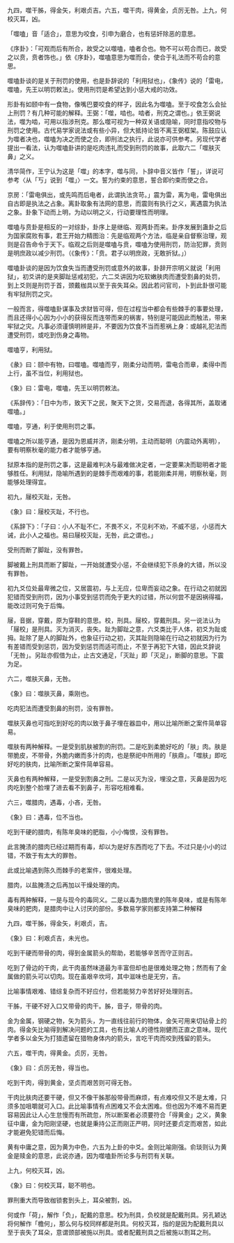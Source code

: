 
九四，噬干胏，得金矢，利艰贞吉。六五，噬干肉，得黄金，贞厉无咎。上九，何校灭耳，凶。

「噬嗑」音「适合」，意思为咬食，引申为磨合，也有惩奸除恶的意思。

《序卦》：「可观而后有所合，故受之以噬嗑，嗑者合也。物不可以苟合而已，故受之以贲，贲者饰也。」依《序卦》，噬嗑意思为噬而合，使合于礼法而不苟合的意思。

噬嗑卦谈的是关于刑罚的使用，也是卦辞说的「利用狱也」，《象传》说的「雷电，噬嗑，先王以明罚敕法」。使用刑罚是希望达到小惩大戒的功效。

形卦有如颐中有一食物，像嘴巴要咬食的样子，因此名为噬嗑。至于咬食怎么会扯上刑罚？有几种可能的解释。王弼：「噬，啮也。啮者，刑克之谓也。」依王弼说法，噬为啮，可用以指涉刑克。那么噬可视为一种双关语或隐喻，同时意指咬物与刑罚之使用。古代易学家说法或有些小异，但大抵持论皆不离王弼框架。陈鼓应认为噬者决也，噬嗑为决之而使之合，即刑法之执行，此说亦可供参考。另现代学者提出一看法，认为噬嗑卦讲的是吃肉违礼而受到刑罚的故事，此取六二「噬肤灭鼻」之义。

清华简作，王宁认为这是「噬」的本字，噬与同，卜辞中音义皆作「誓」，详说可参考〈从「丂」说到「噬」〉一文。誓为约束的意思，誓合即约束而使之合。

京房：「雷电俱出，或先鸣而后电者，此谓执法贪苛。」震为雷，离为电，雷电俱出自古即是执法之占象。离卦取象有法网的意思，而震则有执行之义，离遇震为执法之象。卦象下动而上明，为动以明之义，行动要理性而明理。

噬嗑与贲卦是相反的一对综卦，卦序上是继临、观两卦而来。卦序发展到蛊卦之后为国家腐败有事，君王开始力精图治：先是临观两个方法，临是亲自督察治理，观则是召告命令于天下。临观之后则是噬嗑与贲，噬嗑为使用刑罚，防治犯罪，贲则是明庶政以减少刑罚。（《象传》：「贲。君子以明庶政，无敢折狱。」）

噬嗑卦谈的是因为饮食失当而遭受刑罚或意外的故事，卦辞开宗明义就说「利用狱」，初爻讲的是夹脚趾惩戒初犯，六二爻讲因为吃软嫩肤肉而遭受割鼻的处罚，到上爻则是刑罚于首，颈戴枷具以至于丧失耳朵。因此若问官司，卜到此卦很可能有牢狱刑罚之灾。

一般而言，得噬嗑卦谋事及求财皆可得，但在过程当中都会有些棘手的事要处理，而且还得小心因为小小的获得反而连带而来的祸害，特别是可能因此而触法，带来牢狱之灾。凡事必须谨慎明辨是非，不要因为饮食不当而惹祸上身：或越礼犯法而遭受刑罚，或吃到伤身之毒物。

噬嗑亨，利用狱。

《彖》曰：颐中有物，曰噬嗑。噬嗑而亨，刚柔分动而明，雷电合而章，柔得中而上行，虽不当位，利用狱也。

《象》曰：雷电，噬嗑，先王以明罚敕法。

《系辞传》：「日中为市，致天下之民，聚天下之货，交易而退，各得其所，盖取诸噬嗑。」

噬嗑，亨通，利于使用刑罚之事。

噬嗑之所以能亨通，是因为恩威并济，刚柔分明，主动而聪明（内震动外离明），要有明察秋毫的能力者才能够亨通。

狱原本指的是刑罚之事，这是最难判决与最难做决定者，一定要果决而聪明者才能够胜任。利用狱，隐喻所遇到的是棘手而艰难的事，若能刚柔并用，明察秋毫，则能够处理得宜。

初九，屦校灭趾，无咎。

《象》曰：屦校灭趾，不行也。

《系辞下》：「子曰：小人不耻不仁，不畏不义，不见利不劝，不威不惩，小惩而大诫，此小人之福也。易曰屦校灭趾，无咎，此之谓也。」

受刑而断了脚趾，没有罪咎。

脚被戴上刑具而断了脚趾，一开始就遭受小惩，不会继续犯下杀身的大错，所以没有罪咎。

初九爻位处最卑微之位，又居震初，与上无应，位卑而妄动之象。在行动之初就因犯错而受到刑罚，因为小事受到惩罚而免于更大的过错，所以何尝不是因祸得福，能改过则可免于后悔。

屦，音据，穿戴，原为穿鞋的意思。校，刑具。屦校，穿戴刑具。另一说法认为「屦校」是刑具。灭为消灭，丧失。趾为脚趾之意，六爻类比于人体，初爻为趾或拇。趾除了是人的脚趾外，也象征行动之初，灭其趾则隐喻在行动之初就因为行为有差错而受到惩罚，因为受到惩罚而适可而止，不至于再犯下大错，因此爻辞说「无咎」。另趾亦假借为止，止古文通足，「灭趾」即「灭足」，断脚的意思。下震为足。

六二，噬肤灭鼻，无咎。

《象》曰：噬肤灭鼻，乘刚也。

吃肉犯法而遭受割鼻的刑罚，没有罪咎。

噬肤灭鼻也可指吃到好吃的肉以致于鼻子埋在器皿中，用以比喻所断之案件简单容易。

噬肤有两种解释。一是受到肌肤被割的刑罚。二是吃到柔脆好吃的「肤」肉。肤是带脆皮，不带骨，外脆内嫩而多汁的肉，也是祭祀中所用的「肤鼎」。「噬肤」即吃好吃的肤肉，比喻所断之案件简单容易。

灭鼻也有两种解释，一是受到割鼻之刑。二是以灭为没，埋没之意，灭鼻是因为吃肉吃到整个脸埋了进去看不到鼻子，形容吃相难看。

六三，噬腊肉，遇毒，小吝，无咎。

《象》曰：遇毒，位不当也。

吃到干硬的腊肉，有陈年臭味的肥脂，小小悔恨，没有罪咎。

此言腌渍的腊肉已经过期而有毒，却以为是好东西而吃了下去。不过只是小小的过错，不致于有太大的罪咎。

此或比喻遇到陈久而棘手的老案件，很难处理。

腊肉，以盐腌渍之后再加以干燥处理的肉。

毒有两种解释，一是与现今的毒同义。二是以毒为腊肉里的陈年臭味，或是有陈年臭味的肥肉，是腊肉中让人讨厌的部份。多数易学家则都支持第二种解释

九四，噬干胏，得金矢，利艰贞，吉。

《象》曰：利艰贞吉，未光也。

吃到干硬而带骨的肉，得到金属箭头的帮助，若能够辛苦而守正则吉。

吃到了骨边的干肉，此干肉虽然味道最为丰富但却也是很难处理之物；然而有了金属做的箭头可以切肉。现在虽艰辛坎坷，其中滋味也是无穷，吉。

比喻事情艰难、错综复杂而不好应付，但若能努力辛苦好好处理则吉。

干胏，干硬不好入口又带骨的肉干。胏，音子，带骨的肉。

金为金属，钢硬之物，矢为箭头，为一直线往前行的物体，金矢可用来切钻骨上的肉。得金矢比喻得到解决问题的工具，也有比喻人的德性刚健而正直之意味。现代学者多以金矢为打猎遗留在猎物身体内的箭头，言吃干肉而咬到残留的箭头。

六五，噬干肉，得黄金。贞厉，无咎。

《象》曰：贞厉无咎，得当也。

吃到干肉，得到黄金，坚贞而艰苦则可得无咎。

干肉比肤肉还要干硬，但又不像干胏那般带骨而麻烦，有点难咬但又不是太难，只须多加咀嚼就可入口。此比喻事情有点困难又不会太困难。但也因为不难不易而更容易因此让人心生怠慢而有所疏忽，所以断案者必须要符合「得黄金」之义，黄象征中庸，金为阳刚坚硬，也就是秉持公正而刚正严明，同时还要贞定而艰苦，如此才能避免犯错而后悔。

黄有中庸之意，因为黄为中色，六五为上卦的中爻。金则比喻刚强。俞琰则认为黄金是赎金的意思，此说亦通，因为噬嗑卦所论多与刑罚有关联。

上九，何校灭耳，凶。

《象》曰：何校灭耳，聪不明也。

罪刑重大而导致枷锁套到头上，耳朵被割，凶。

何或作「荷」，解作「负」，配戴的意思。校为刑具，负校就是配戴刑具。另孔颖达将何解作「檐何」，那么何与校同样都是刑具。何校灭耳，指的是因为配戴刑具以至于丧失了耳朵，意谓颈部被施以刑具。或者配戴刑具之后被施以割耳之刑。